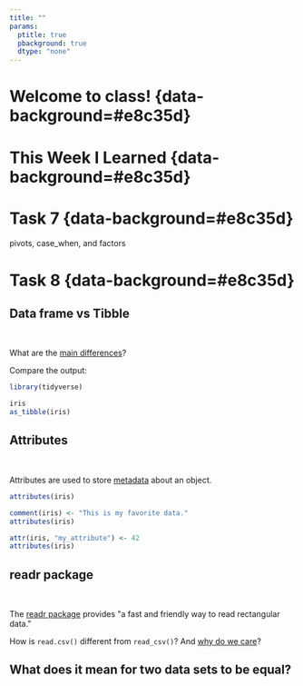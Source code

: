 ```yaml
---
title: ""
params:
  ptitle: true
  pbackground: true
  dtype: "none"
---
```


# Welcome to class! {data-background=#e8c35d}

# This Week I Learned {data-background=#e8c35d}

# Task 7 {data-background=#e8c35d}

pivots, case_when, and factors

# Task 8 {data-background=#e8c35d}

## Data frame vs Tibble

<br>

What are the [main differences](https://r4ds.had.co.nz/tibbles.html#tibbles)?

Compare the output:

```r
library(tidyverse)

iris
as_tibble(iris)
```

## Attributes

<br>

Attributes are used to store [metadata](https://www.google.com/search?q=metadata&rlz=1C1GCEJ_enUS882US882&oq=metadata&aqs=chrome.0.0i67i131i433j0i67l4j69i60l3.694j0j7&sourceid=chrome&ie=UTF-8) about an object.

```r
attributes(iris)

comment(iris) <- "This is my favorite data."
attributes(iris)

attr(iris, "my_attribute") <- 42
attributes(iris)
```

## readr package

<br>

The [readr package](https://readr.tidyverse.org/) provides "a fast and friendly way to read rectangular data."

How is `read.csv()` different from `read_csv()`? And [why do we care](https://r4ds.had.co.nz/data-import.html#compared-to-base-r)?

## What does it mean for two data sets to be equal?

<!-----------
## regular expressions

A **regular expression** is a sequence of characters that define a search pattern.

Usually such patterns are used by string-searching algorithms for "find" or "find and replace" operations on strings, or for input validation.

[regex101.com](https://regex101.com/)
------------->
